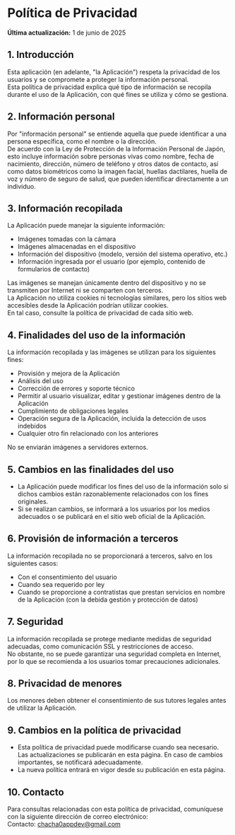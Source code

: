 # Política de Privacidad

**Última actualización:** 1 de junio de 2025

## 1. Introducción  
Esta aplicación (en adelante, "la Aplicación") respeta la privacidad de los usuarios y se compromete a proteger la información personal.  
Esta política de privacidad explica qué tipo de información se recopila durante el uso de la Aplicación, con qué fines se utiliza y cómo se gestiona.

## 2. Información personal  
Por "información personal" se entiende aquella que puede identificar a una persona específica, como el nombre o la dirección.  
De acuerdo con la Ley de Protección de la Información Personal de Japón, esto incluye información sobre personas vivas como nombre, fecha de nacimiento, dirección, número de teléfono y otros datos de contacto, así como datos biométricos como la imagen facial, huellas dactilares, huella de voz y número de seguro de salud, que pueden identificar directamente a un individuo.

## 3. Información recopilada  
La Aplicación puede manejar la siguiente información:

- Imágenes tomadas con la cámara  
- Imágenes almacenadas en el dispositivo  
- Información del dispositivo (modelo, versión del sistema operativo, etc.)  
- Información ingresada por el usuario (por ejemplo, contenido de formularios de contacto)

Las imágenes se manejan únicamente dentro del dispositivo y no se transmiten por Internet ni se comparten con terceros.  
La Aplicación no utiliza cookies ni tecnologías similares, pero los sitios web accesibles desde la Aplicación podrían utilizar cookies.  
En tal caso, consulte la política de privacidad de cada sitio web.

## 4. Finalidades del uso de la información  
La información recopilada y las imágenes se utilizan para los siguientes fines:

- Provisión y mejora de la Aplicación  
- Análisis del uso  
- Corrección de errores y soporte técnico  
- Permitir al usuario visualizar, editar y gestionar imágenes dentro de la Aplicación  
- Cumplimiento de obligaciones legales  
- Operación segura de la Aplicación, incluida la detección de usos indebidos  
- Cualquier otro fin relacionado con los anteriores

No se enviarán imágenes a servidores externos.

## 5. Cambios en las finalidades del uso

- La Aplicación puede modificar los fines del uso de la información solo si dichos cambios están razonablemente relacionados con los fines originales.  
- Si se realizan cambios, se informará a los usuarios por los medios adecuados o se publicará en el sitio web oficial de la Aplicación.

## 6. Provisión de información a terceros  
La información recopilada no se proporcionará a terceros, salvo en los siguientes casos:

- Con el consentimiento del usuario  
- Cuando sea requerido por ley  
- Cuando se proporcione a contratistas que prestan servicios en nombre de la Aplicación (con la debida gestión y protección de datos)

## 7. Seguridad  
La información recopilada se protege mediante medidas de seguridad adecuadas, como comunicación SSL y restricciones de acceso.  
No obstante, no se puede garantizar una seguridad completa en Internet, por lo que se recomienda a los usuarios tomar precauciones adicionales.

## 8. Privacidad de menores  
Los menores deben obtener el consentimiento de sus tutores legales antes de utilizar la Aplicación.

## 9. Cambios en la política de privacidad  
- Esta política de privacidad puede modificarse cuando sea necesario. Las actualizaciones se publicarán en esta página. En caso de cambios importantes, se notificará adecuadamente.  
- La nueva política entrará en vigor desde su publicación en esta página.

## 10. Contacto  
Para consultas relacionadas con esta política de privacidad, comuníquese con la siguiente dirección de correo electrónico:  
Contacto: [chacha0appdev@gmail.com](mailto:chacha0appdev@gmail.com)
